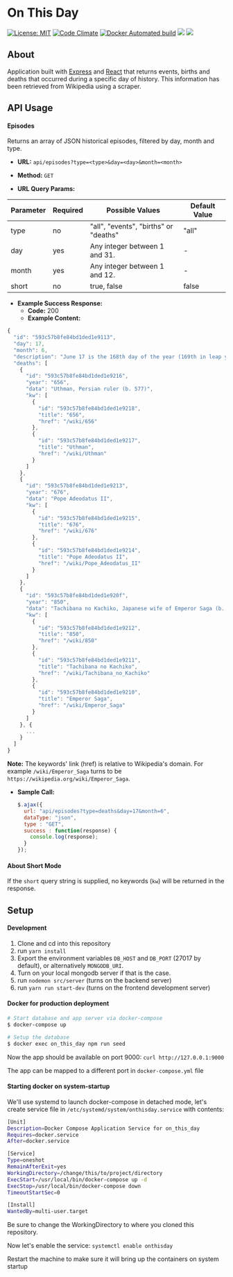 # On This Day

[![License: MIT](https://img.shields.io/badge/License-MIT-blue.svg)](https://opensource.org/licenses/MIT)
[![Code Climate](https://codeclimate.com/github/sasalatart/on-this-day/badges/gpa.svg)](https://codeclimate.com/github/sasalatart/on-this-day)
[![Docker Automated build](https://img.shields.io/docker/automated/jrottenberg/ffmpeg.svg)](sasalatart/on-this-day)
[![](https://images.microbadger.com/badges/version/sasalatart/on-this-day.svg)](https://microbadger.com/images/sasalatart/on-this-day)
[![](https://images.microbadger.com/badges/image/sasalatart/on-this-day.svg)](https://microbadger.com/images/sasalatart/on-this-day)

## About

Application built with [Express](https://expressjs.com/) and [React](https://facebook.github.io/react/) that returns events, births and deaths that occurred during a specific day of history. This information has been retrieved from Wikipedia using a scraper.

## API Usage

#### Episodes

Returns an array of JSON historical episodes, filtered by day, month and type.

- **URL:** `api/episodes?type=<type>&day=<day>&month=<month>`

- **Method:** `GET`

- **URL Query Params:**

| Parameter | Required | Possible Values                       | Default Value |
|-----------|----------|---------------------------------------|---------------|
| type      | no       | "all", "events", "births" or "deaths" | "all"         |
| day       | yes      | Any integer between 1 and 31.         | -             |
| month     | yes      | Any integer between 1 and 12.         | -             |
| short     | no       | true, false                           | false         |

- **Example Success Response:**
  - **Code:** 200
  - **Example Content:**

```js
{
  "id": "593c57b8fe84bd1ded1e9113",
  "day": 17,
  "month": 6,
  "description": "June 17 is the 168th day of the year (169th in leap years) in the Gregorian calendar. There are 197 days remaining until the end of the year. This date is slightly more likely to fall on a Wednesday, Friday or Sunday (58 in 400 years each) than on Monday or Tuesday (57), and slightly less likely to occur on a Thursday or Saturday (56).",
  "deaths": [
    {
      "id": "593c57b8fe84bd1ded1e9216",
      "year": "656",
      "data": "Uthman, Persian ruler (b. 577)",
      "kw": [
        {
          "id": "593c57b8fe84bd1ded1e9218",
          "title": "656",
          "href": "/wiki/656"
        },
        {
          "id": "593c57b8fe84bd1ded1e9217",
          "title": "Uthman",
          "href": "/wiki/Uthman"
        }
      ]
    },
    {
      "id": "593c57b8fe84bd1ded1e9213",
      "year": "676",
      "data": "Pope Adeodatus II",
      "kw": [
        {
          "id": "593c57b8fe84bd1ded1e9215",
          "title": "676",
          "href": "/wiki/676"
        },
        {
          "id": "593c57b8fe84bd1ded1e9214",
          "title": "Pope Adeodatus II",
          "href": "/wiki/Pope_Adeodatus_II"
        }
      ]
    },
    {
      "id": "593c57b8fe84bd1ded1e920f",
      "year": "850",
      "data": "Tachibana no Kachiko, Japanese wife of Emperor Saga (b. 786)",
      "kw": [
        {
          "id": "593c57b8fe84bd1ded1e9212",
          "title": "850",
          "href": "/wiki/850"
        },
        {
          "id": "593c57b8fe84bd1ded1e9211",
          "title": "Tachibana no Kachiko",
          "href": "/wiki/Tachibana_no_Kachiko"
        },
        {
          "id": "593c57b8fe84bd1ded1e9210",
          "title": "Emperor Saga",
          "href": "/wiki/Emperor_Saga"
        }
      ]
    }, {
      ...
    }
  ]
}
```

**Note:** The keywords' link (href) is relative to Wikipedia's domain. For example `/wiki/Emperor_Saga` turns to be `https://wikipedia.org/wiki/Emperor_Saga`.

- **Sample Call:**
  ```javascript
  $.ajax({
    url: "api/episodes?type=deaths&day=17&month=6",
    dataType: "json",
    type : "GET",
    success : function(response) {
      console.log(response);
    }
  });
  ```

#### About Short Mode

If the `short` query string is supplied, no keywords (`kw`) will be returned in the response.

## Setup

#### Development

1. Clone and cd into this repository
2. run `yarn install`
3. Export the environment variables `DB_HOST` and `DB_PORT` (27017 by default), or alternatively `MONGODB_URI`.
4. Turn on your local mongodb server if that is the case.
5. run `nodemon src/server` (turns on the backend server)
6. run `yarn run start-dev` (turns on the frontend development server)

#### Docker for production deployment

```sh
# Start database and app server via docker-compose
$ docker-compose up

# Setup the database
$ docker exec on_this_day npm run seed
```

Now the app should be available on port 9000:  `curl http://127.0.0.1:9000`

The app can be mapped to a different port in `docker-compose.yml` file

#### Starting docker on system-startup

We'll use systemd to launch docker-compose in detached mode, let's create service file in `/etc/systemd/system/onthisday.service` with contents:

```sh
[Unit]
Description=Docker Compose Application Service for on_this_day
Requires=docker.service
After=docker.service

[Service]
Type=oneshot
RemainAfterExit=yes
WorkingDirectory=/change/this/to/project/directory
ExecStart=/usr/local/bin/docker-compose up -d
ExecStop=/usr/local/bin/docker-compose down
TimeoutStartSec=0

[Install]
WantedBy=multi-user.target
```

Be sure to change the WorkingDirectory to where you cloned this repository.

Now let's enable the service: `systemctl enable onthisday`

Restart the machine to make sure it will bring up the containers on system startup
